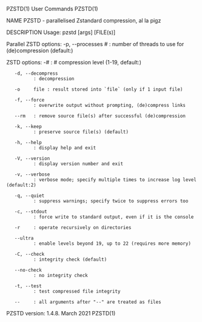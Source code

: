 PZSTD(1)                                                                               User Commands                                                                              PZSTD(1)

NAME
       PZSTD - parallelised Zstandard compression, al la pigz

DESCRIPTION
   Usage:
              pzstd [args] [FILE(s)]

   Parallel ZSTD options:
       -p, --processes
              #    : number of threads to use for (de)compression (default:<numcpus>)

   ZSTD options:
       -#     : # compression level (1-19, default:<numcpus>)

       -d, --decompress
              : decompression

       -o     file : result stored into `file` (only if 1 input file)

       -f, --force
              : overwrite output without prompting, (de)compress links

       --rm   : remove source file(s) after successful (de)compression

       -k, --keep
              : preserve source file(s) (default)

       -h, --help
              : display help and exit

       -V, --version
              : display version number and exit

       -v, --verbose
              : verbose mode; specify multiple times to increase log level (default:2)

       -q, --quiet
              : suppress warnings; specify twice to suppress errors too

       -c, --stdout
              : force write to standard output, even if it is the console

       -r     : operate recursively on directories

       --ultra
              : enable levels beyond 19, up to 22 (requires more memory)

       -C, --check
              : integrity check (default)

       --no-check
              : no integrity check

       -t, --test
              : test compressed file integrity

       --     : all arguments after "--" are treated as files

PZSTD version: 1.4.8.                                                                   March 2021                                                                                PZSTD(1)

